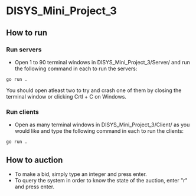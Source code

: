 # DISYS_Mini_Project_3

## How to run
### Run servers
- Open 1 to 90 terminal windows in DISYS_Mini_Project_3/Server/ and run the following command in each to run the servers: 
```console
go run .
```
You should open atleast two to try and crash one of them by closing the terminal window or clicking Crtl + C on Windows.
### Run clients
- Open as many terminal windows in DISYS_Mini_Project_3/Client/ as you would like and type the following command in each to run the clients:
```console
go run .
```

## How to auction
- To make a bid, simply type an integer and press enter.
- To query the system in order to know the state of the auction, enter "r" and press enter.

